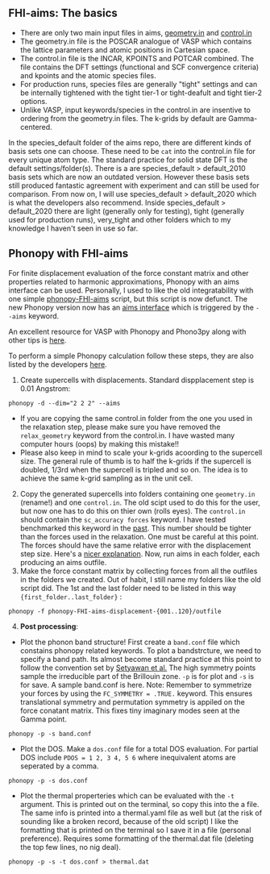 ## FHI-aims: The basics

- There are only two main input files in aims, [geometry.in](./aims_demo/geometry.in) and [control.in](./aims_demo/control.in)
- The geometry.in file is the POSCAR analogue of VASP which contains the lattice parameters and atomic positions in Cartesian space. 
- The control.in file is the INCAR, KPOINTS and POTCAR combined. The file contains the DFT settings (functional and SCF convergence criteria) and kpoints and the atomic species files. 
- For production runs, species files are generally "tight" settings and can be internally tightened with the tight tier-1 or tight-deafult and tight tier-2 options. 
- Unlike VASP, input keywords/species in the control.in are insentive to ordering from the geometry.in files. The k-grids by default are Gamma-centered. 



In the species_default folder of the aims repo, there are different kinds of basis sets one can choose. These need to be `cat` into the control.in file for every unique atom type. The standard practice for solid state DFT is the default settings/folder(s). There is a are species_default > default_2010 basis sets which are now an outdated version. However these basis sets still produced fantastic agreement with experiment and can still be used for comparison. From now on, I will use species_default > default_2020 which is what the developers also recommend. 
Inside species_default > default_2020 there are light (generally only for testing), tight (generally used for production runs), very_tight and other folders which to my knowledge I haven't seen in use so far. 

## Phonopy with FHI-aims
For finite displacement evaluation of the force constant matrix and other properties related to harmonic approximations, Phonopy with an aims interface can be used. Personally, I used to like the old integratability with one simple [phonopy-FHI-aims](https://th.fhi-berlin.mpg.de/sitesub/meetings/DFT-workshop-2016/uploads/Meeting/Tutorial_6_2016.pdf) script, but this script is now defunct. The new Phonopy version now has an [aims interface](https://phonopy.github.io/phonopy/interfaces.html) which is triggered by the `--aims` keyword. 

An excellent resource for VASP with Phonopy and Phono3py along with other tips is [here](https://www.slideshare.net/jmskelton/phonons-phonopy-pro-tips-2015). 

To perform a simple Phonopy calculation follow these steps, they are also listed by the developers [here](https://github.com/phonopy/phonopy/blob/develop/example/diamond-FHI-aims/README.md).

1. Create supercells with displacements. Standard dispplacement step is 0.01 Angstrom:
```
phonopy -d --dim="2 2 2" --aims
```
- If you are copying the same control.in folder from the one you used in the relaxation step, please make sure you have removed the `relax_geometry` keyword from the control.in. I have wasted many computer hours (oops) by making this mistake!!
- Please also keep in mind to scale your k-grids acoording to the supercell size. The general rule of thumb is to half the k-grids if the supercell is doubled, 1/3rd when the supercell is tripled and so on. The idea is to achieve the same k-grid sampling as in the unit cell. 
2. Copy the generated supercells into folders containing one `geometry.in` (rename!) and one `control.in`. The old scipt used to do this for the user, but now one has to do this on thier own (rolls eyes). The `control.in` should contain the `sc_accuracy forces` keyword. I have tested benchmarked this keyword in the [past](https://aip.scitation.org/doi/full/10.1063/5.0041717). This number should be tighter than the forces used in the relaxation. One must be careful at this point. The forces should have the same relative error with the displacement step size. Here's a [nicer explanation](https://www.tcm.phy.cam.ac.uk/castep/Phonons_Guide/Castep_Phononsch2.html). Now, run aims in each folder, each producing an aims outfile. 
3. Make the force constant matrix by collecting forces from all the outfiles in the folders we created. Out of habit, I still name my folders like the old script did. The 1st and the last folder need to be listed in this way `{first_folder..last_folder}` : 
```
phonopy -f phonopy-FHI-aims-displacement-{001..120}/outfile
```
4. **Post processing**:
- Plot the phonon band structure! First create a `band.conf` file which constains phonopy related keywords. To plot a bandstrcture, we need to specify a band path. Its almost become standard practice at this point to follow the convention set by [Setyawan et al.](https://doi.org/10.1016/j.commatsci.2010.05.010)  The high symmetry points sample the irreducible part of the Brillouin zone. `-p` is for plot and `-s` is for save. A sample band.conf is here. Note: Remember to symmetrize your forces by using the `FC_SYMMETRY = .TRUE.` keyword. This ensures translational symmetry and permutation symmetry is appiled on the force conatant matrix. This fixes tiny imaginary modes seen at the Gamma point. 
```
phonopy -p -s band.conf
```
- Plot the DOS. Make a `dos.conf` file for a total DOS evaluation. For partial DOS include `PDOS = 1 2, 3 4, 5 6` where inequivalent atoms are seperated by a comma. 
```
phonopy -p -s dos.conf
```
- Plot the thermal properteries which can be evaluated with the  `-t` argument. This is printed out on the terminal, so copy this into the a file. The same info is printed into a thermal.yaml file as well but (at the risk of sounding like a broken record, because of the old script) I like the formatting that is printed on the terminal so I save it in a file (personal preference).  Requires some formatting of the thermal.dat file (deleting the top few lines, no nig deal). 
```
phonopy -p -s -t dos.conf > thermal.dat 
```
